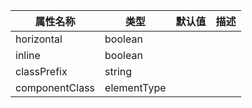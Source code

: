 属性名称           | 类型          | 默认值 | 描述
-------------- | ----------- | --- | --
horizontal     | boolean     |     |
inline         | boolean     |     |
classPrefix    | string      |     |
componentClass | elementType |     |
